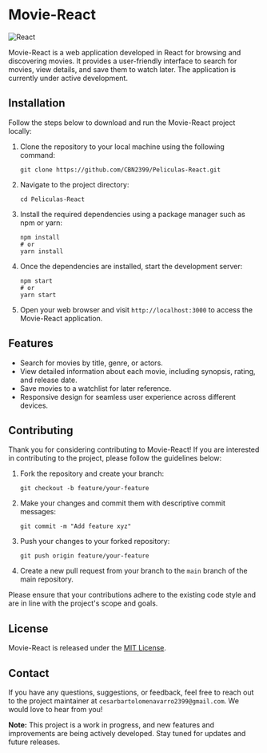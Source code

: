 # Movie-React

![React](https://img.shields.io/badge/React-18.2.0-blue.svg)

Movie-React is a web application developed in React for browsing and discovering movies. It provides a user-friendly interface to search for movies, view details, and save them to watch later. The application is currently under active development.

## Installation

Follow the steps below to download and run the Movie-React project locally:

1. Clone the repository to your local machine using the following command:

   ```
   git clone https://github.com/CBN2399/Peliculas-React.git
   ```

2. Navigate to the project directory:

   ```
   cd Peliculas-React
   ```

3. Install the required dependencies using a package manager such as npm or yarn:

   ```shell
   npm install
   # or
   yarn install
   ```

4. Once the dependencies are installed, start the development server:

   ```shell
   npm start
   # or
   yarn start
   ```

5. Open your web browser and visit `http://localhost:3000` to access the Movie-React application.

## Features

- Search for movies by title, genre, or actors.
- View detailed information about each movie, including synopsis, rating, and release date.
- Save movies to a watchlist for later reference.
- Responsive design for seamless user experience across different devices.

## Contributing

Thank you for considering contributing to Movie-React! If you are interested in contributing to the project, please follow the guidelines below:

1. Fork the repository and create your branch:

   ```
   git checkout -b feature/your-feature
   ```

2. Make your changes and commit them with descriptive commit messages:

   ```
   git commit -m "Add feature xyz"
   ```

3. Push your changes to your forked repository:

   ```
   git push origin feature/your-feature
   ```

4. Create a new pull request from your branch to the `main` branch of the main repository.

Please ensure that your contributions adhere to the existing code style and are in line with the project's scope and goals.

## License

Movie-React is released under the [MIT License](https://opensource.org/licenses/MIT).

## Contact

If you have any questions, suggestions, or feedback, feel free to reach out to the project maintainer at `cesarbartolomenavarro2399@gmail.com`. We would love to hear from you!

**Note:** This project is a work in progress, and new features and improvements are being actively developed. Stay tuned for updates and future releases.
